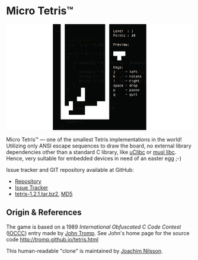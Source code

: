 Micro Tetris™
=============

![ASCII Image of Micro Tetris](micro-tetris.png "Play Micro Tetris!")

Micro Tetris™ — one of the smallest Tetris implementations in the world!
Utilizing only ANSI escape sequences to draw the board, no external
library dependencies other than a standard C library, like [uClibc] or
[musl libc]. Hence, very suitable for embedded devices in need of an
easter egg ;-)

Issue tracker and GIT repository available at GitHub:

* [Repository]
* [Issue Tracker]
* [tetris-1.2.1.tar.bz2][tarball], [MD5][hashfile]


Origin & References
--------------------

The game is based on a 1989 *International Obfuscated C Code Contest*
([IOCCC](http://www.ioccc.org)) entry made by [John Tromp].  See John's
home page for the source code http://tromp.github.io/tetris.html

This human-readable "clone" is maintained by [Joachim Nilsson].

[uClibc]:          http://uclibc.org
[musl libc]:       http://musl-libc.org
[John Tromp]:      http://tromp.github.io/
[Repository]:      http://github.com/troglobit/tetris
[Issue Tracker]:   http://github.com/troglobit/tetris/issues
[Joachim Nilsson]: http://troglobit.com
[tarball]:         http://troglobit.com/tetris/tetris-1.2.1.tar.bz2
[hashfile]:        http://troglobit.com/tetris/tetris-1.2.1.tar.bz2.md5

